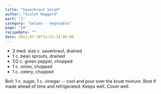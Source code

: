 ```yaml
---
title: "Sauerkraut Salad"
author: "Violet Haggard"
part: "1"
category: "Salads - Vegetable"
page: "14"
recipeDate: ""
date: 2022-07-10T14:53:31-05:00 
---
```


- 2 med. size c. sauerkraut, drained
- 1 c. bean sprouts, drained
- 1/2 c. green pepper, chopped
- 1 c. onion, chopped
- 1 c. celery, chopped

Boil: 1 c. sugar, 1 c. vinegar -- cool and pour over the kruat mixture.
Best if made ahead of time and refrigerated. Keeps well. Cover well.